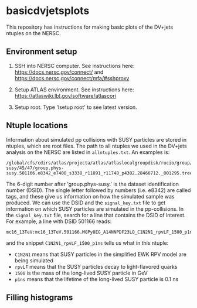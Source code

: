 # basicdvjetsplots

This repository has instructions for making basic plots of the DV+jets ntuples on the NERSC.

## Environment setup

1. SSH into NERSC computer. See instructions here: https://docs.nersc.gov/connect/ and https://docs.nersc.gov/connect/mfa/#sshproxy

2. Setup ATLAS environment. See instructions here: https://atlaswiki.lbl.gov/software/atlascori

3. Setup root. Type 'lsetup root' to see latest version. 

## Ntuple locations
Information about simulated pp collisions with SUSY particles are stored in ntuples, which are root files. The path to all ntuples we used in the DV+jets analysis on the NERSC are listed in `allntuples.txt`. An examples is:
```
/global/cfs/cdirs/atlas/projecta/atlas/atlaslocalgroupdisk/rucio/group/phys-susy/45/47/group.phys-susy.501166.e8342_e7400_s3338_r11891_r11748_p4302.28466712._001295.trees.root
```
The 6-digit number after 'group.phys-susy.' is the dataset identification number (DSID). The single letter followed by numbers (i.e. e8342) are called tags, and these give us information on how the simulated sample was produced. We can use the DSID and the `signal_key.txt` file to get information on which SUSY particles are simulated in the pp-collisions. In the `signal_key.txt` file, search for a line that contains the DSID of interest. For example, a line with DSID 501166 reads: 
```
mc16_13TeV:mc16_13TeV.501166.MGPy8EG_A14NNPDF23LO_C1N2N1_rpvLF_1500_p1ns.deriv.DAOD_SUSY15.e8342_e7400_s3338_r11891_r11748_p4302
``` 
and the snippet `C1N2N1_rpvLF_1500_p1ns` tells us what in this ntuple:
- `C1N2N1` means that SUSY particles in the simplified EWK RPV model are being simulated
- `rpvLF` means that the SUSY particles decay to light-flavored quarks
- `1500` is the mass of the long-lived SUSY particle in GeV
- `p1ns` means that the lifetime of the long-lived SUSY particle is 0.1 ns

## Filling histograms


